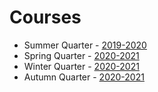 # Courses 
 - Summer Quarter - [2019-2020](http://cs.stanford.edu/courses/schedules/2019-2020.summer.php)
 - Spring Quarter - [2020-2021](https://cs.stanford.edu/courses/schedules/2020-2021.spring.php)
 - Winter Quarter - [2020-2021](https://cs.stanford.edu/courses/schedules/2020-2021.winter.php)
 - Autumn Quarter - [2020-2021](https://cs.stanford.edu/courses/schedules/2020-2021.autumn.php)

